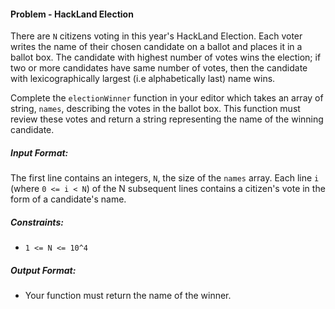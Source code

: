 #### Problem - HackLand Election

There are `N` citizens voting in this year's HackLand Election. Each voter writes the name of their chosen candidate on a ballot and places it in a ballot box. The candidate with highest number of votes wins the election; if two or more candidates have same number of votes, then the candidate with lexicographically largest (i.e alphabetically last) name wins.   

Complete the `electionWinner` function in your editor which takes an array of string, `names`, describing the votes in the ballot box. This function must review these votes and return a string representing the name of the winning candidate.

##### Input Format:   
The first line contains an integers, `N`, the size of the `names` array. Each line `i` (where `0 <= i < N`) of the N subsequent lines contains a citizen's vote in the form of a candidate's name.

##### Constraints:   

   + `1 <= N <= 10^4`

##### Output Format:

   + Your function must return the name of the winner.
